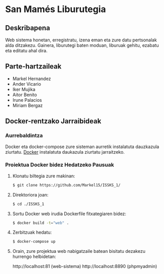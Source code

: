 # San Mamés Liburutegia

## Deskribapena
Web sistema honetan, erregistratu, izena eman eta zure datu pertsonalak alda ditzakezu. Gainera, liburutegi baten moduan, liburuak gehitu, ezabatu eta editatu ahal dira.

## Parte-hartzaileak
- Markel Hernandez
- Ander Vicario
- Iker Mujika
- Aitor Benito
- Irune Palacios
- Miriam Bergaz

## Docker-rentzako Jarraibideak

### Aurrebaldintza
Docker eta docker-compose zure sisteman aurretik instalatuta dauzkazula ziurtatu. [Docker](https://www.docker.com/get-started) instalatuta daukazula ziurtatu jarraitzeko.

### Proiektua Docker bidez Hedatzeko Pausuak

1. Klonatu biltegia zure makinan:

   ```bash
   $ git clone https://github.com/Markel15/ISSKS_1/
   ```
   
2. Direktoriora joan:

   ```bash
   $ cd ./ISSKS_1
   ```

3. Sortu Docker web irudia Dockerfile fitxategiaren bidez:

   ```bash
   $ docker build -t="web" .
   ```
   
4. Zerbitzuak hedatu:

   ```bash
   $ docker-compose up
   ```

5. Orain, zure projektua web nabigatzaile batean bisitatu dezakezu hurrengo helbidetan:

   http://localhost:81 (web-sistema)
   http://localhost:8890 (phpmyadmin)
